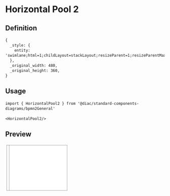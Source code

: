 # Horizontal Pool 2

## Definition

```
{
  _style: { 
    entity: 'swimlane;html=1;childLayout=stackLayout;resizeParent=1;resizeParentMax=0;horizontal=0;startSize=20;horizontalStack=0;whiteSpace=wrap;',
  },
  _original_width: 480,
  _original_height: 360,
}
```

## Usage

```
import { HorizontalPool2 } from '@diac/standard-components-diagrams/bpmn2General'

<HorizontalPool2/>
```

## Preview

<img src="./horizontal-pool-2.png" width="200"/>
